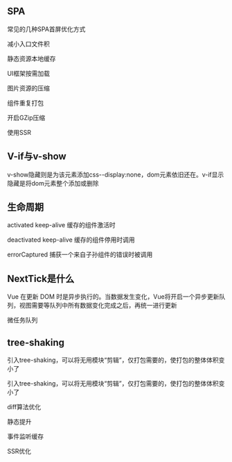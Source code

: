 ## SPA

常见的几种SPA首屏优化方式

减小入口文件积

静态资源本地缓存

UI框架按需加载

图片资源的压缩

组件重复打包

开启GZip压缩

使用SSR
## V-if与v-show

v-show隐藏则是为该元素添加css--display:none，dom元素依旧还在。v-if显示隐藏是将dom元素整个添加或删除

## 生命周期

activated keep-alive 缓存的组件激活时

deactivated keep-alive 缓存的组件停用时调用

errorCaptured	捕获一个来自子孙组件的错误时被调用

## NextTick是什么

Vue 在更新 DOM 时是异步执行的。当数据发生变化，Vue将开启一个异步更新队列，视图需要等队列中所有数据变化完成之后，再统一进行更新

微任务队列

## tree-shaking

引入tree-shaking，可以将无用模块“剪辑”，仅打包需要的，使打包的整体体积变小了

引入tree-shaking，可以将无用模块“剪辑”，仅打包需要的，使打包的整体体积变小了

diff算法优化

静态提升

事件监听缓存

SSR优化